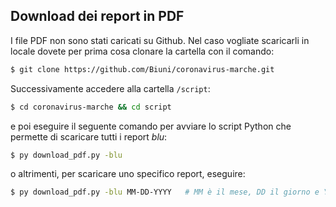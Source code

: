 ## Download dei report in PDF
I file PDF non sono stati caricati su Github. Nel caso vogliate scaricarli in locale dovete per prima cosa clonare la cartella con il comando:
```bash
$ git clone https://github.com/Biuni/coronavirus-marche.git
```
Successivamente accedere alla cartella `/script`:
```bash
$ cd coronavirus-marche && cd script
```
e poi eseguire il seguente comando per avviare lo script Python che permette di scaricare tutti i report *blu*:
```bash
$ py download_pdf.py -blu
```
o altrimenti, per scaricare uno specifico report, eseguire:
```bash
$ py download_pdf.py -blu MM-DD-YYYY   # MM è il mese, DD il giorno e YYYY l'anno
```